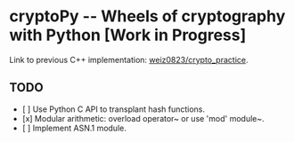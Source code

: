 cryptoPy -- Wheels of cryptography with Python \[Work in Progress\]
===================================================================

Link to previous C++ implementation: [weiz0823/crypto\_practice].

TODO
----

-   \[ \] Use Python C API to transplant hash functions.
-   \[x\] Modular arithmetic: overload operator~ or use 'mod' module~.
-   \[ \] Implement ASN.1 module.

  [weiz0823/crypto\_practice]: https://github.com/weiz0823/crypto_practice
